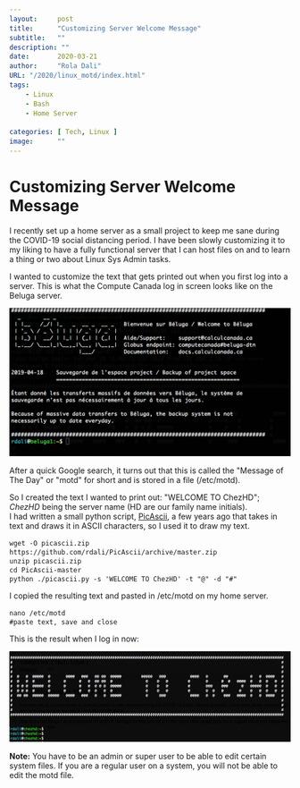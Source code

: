 ```yaml
---
layout:     post 
title:      "Customizing Server Welcome Message"
subtitle:   ""
description: ""
date:       2020-03-21
author:     "Rola Dali"
URL: "/2020/linux_motd/index.html"
tags:
    - Linux
    - Bash
    - Home Server
    
categories: [ Tech, Linux ]
image:      ""
---
```


# Customizing Server Welcome Message

I recently set up a home server as a small project to keep me sane during the COVID-19 social distancing period. I have been slowly customizing it to my liking to have a fully functional server that I can host files on and to learn a thing or two about Linux Sys Admin tasks.

I wanted to customize the text that gets printed out when you first log into a server. This is what the Compute Canada log in screen looks like on the Beluga server. 

![Beluga Welcome Screen](https://raw.githubusercontent.com/rdali/Food4Thought/master/content/imgs/2020/motd_beluga.png)

After a quick Google search, it turns out that this is called the "Message of The Day" or "motd" for short and is stored in a file (/etc/motd).

So I created the text I wanted to print out: "WELCOME TO ChezHD"; *ChezHD* being the server name (HD are our family name initials).  
I had written a small python script, [PicAscii](https://github.com/rdali/PicAscii), a few years ago that takes in text and draws it in ASCII characters, so I used it to draw my text.


```
wget -O picascii.zip https://github.com/rdali/PicAscii/archive/master.zip
unzip picascii.zip
cd PicAscii-master
python ./picascii.py -s 'WELCOME TO ChezHD' -t "@" -d "#"
```
I copied the resulting text and pasted in /etc/motd on my home server.

```
nano /etc/motd
#paste text, save and close
```

This is the result when I log in now:

![ChezHD Welcome Screen](https://raw.githubusercontent.com/rdali/Food4Thought/master/content/imgs/2020/motd_chezhd.png)


**Note:** You have to be an admin or super user to be able to edit certain system files. If you are a regular user on a system, you will not be able to edit the motd file.
<br/>

